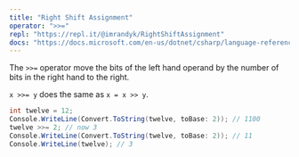```yaml
---
title: "Right Shift Assignment"
operator: ">>="
repl: "https://repl.it/@imrandyk/RightShiftAssignment"
docs: "https://docs.microsoft.com/en-us/dotnet/csharp/language-reference/operators/bitwise-and-shift-operators#compound-assignment"
---
```


The `>>=` operator move the bits of the left hand operand by the number of bits in the right hand to the right.

`x >>= y` does the same as `x = x >> y`.

```cs
int twelve = 12;
Console.WriteLine(Convert.ToString(twelve, toBase: 2)); // 1100
twelve >>= 2; // now 3
Console.WriteLine(Convert.ToString(twelve, toBase: 2)); // 11
Console.WriteLine(twelve); // 3
```
